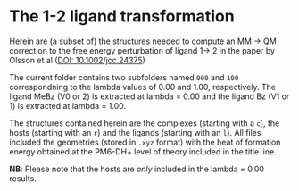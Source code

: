 # The 1-2 ligand transformation

Herein are (a subset of) the structures needed to compute an MM -> QM correction to the free energy perturbation of ligand 1-> 2 in the paper by Olsson et al ([DOI: 10.1002/jcc.24375](http://onlinelibrary.wiley.com/doi/10.1002/jcc.24375/abstract))

The current folder contains two subfolders named `000` and `100` correspondning to the lambda values of 0.00 and 1.00, respectively.
The ligand MeBz (V0 or 2) is extracted at lambda = 0.00 and the ligand Bz (V1 or 1) is extracted at lambda = 1.00.

The structures contained herein are the complexes (starting with a `c`), the hosts (starting with an `r`) and the ligands (starting with an `l`).
All files included the geometries (stored in `.xyz` format) with the heat of formation energy obtained at the PM6-DH+ level of theory included in the title line.

**NB**: Please note that the hosts are *only* included in the lambda = 0.00 results.
